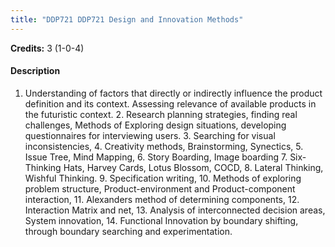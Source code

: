 ```yaml
---
title: "DDP721 DDP721 Design and Innovation Methods"
---
```

**Credits:** 3 (1-0-4)

#### Description
1. Understanding of factors that directly or indirectly influence the product definition and its context. Assessing relevance of available products in the futuristic context. 2. Research planning strategies, finding real challenges, Methods of Exploring design situations, developing questionnaires for interviewing users. 3. Searching for visual inconsistencies, 4. Creativity methods, Brainstorming, Synectics, 5. Issue Tree, Mind Mapping, 6. Story Boarding, Image boarding 7. Six- Thinking Hats, Harvey Cards, Lotus Blossom, COCD, 8. Lateral Thinking, Wishful Thinking. 9. Specification writing, 10. Methods of exploring problem structure, Product-environment and Product-component interaction, 11. Alexanders method of determining components, 12. Interaction Matrix and net, 13. Analysis of interconnected decision areas, System innovation, 14. Functional Innovation by boundary shifting, through boundary searching and experimentation.